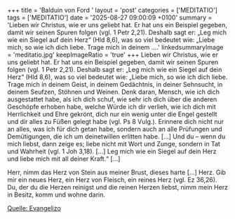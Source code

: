 +++
title = 'Balduin von Ford  '
layout = 'post'
categories = ['MEDITATIO']
tags = ['MEDITATIO']
date = '2025-08-27 09:00:09 +0100'
summary = 'Lieben wir Christus, wie er uns geliebt hat. Er hat uns ein Beispiel gegeben, damit wir seinen Spuren folgen (vgl. 1 Petr 2,21). Deshalb sagt er: „Leg mich wie ein Siegel auf dein Herz“ (Hld 8,6), was so viel bedeutet wie: „Liebe mich, so wie ich dich liebe. Trage mich in deinem ....'
linkedsummaryImage = 'meditatio.jpg'
keepImageRatio = 'true'
+++
   Lieben wir Christus, wie er uns geliebt hat. Er hat uns ein Beispiel gegeben, damit wir seinen Spuren folgen (vgl. 1 Petr 2,21). Deshalb sagt er: „Leg mich wie ein Siegel auf dein Herz“ (Hld 8,6), was so viel bedeutet wie: „Liebe mich, so wie ich dich liebe. Trage mich in deinem Geist, in deinem Gedächtnis, in deiner Sehnsucht, in deinem Seufzen, Stöhnen und Weinen.<!--more--> Denk daran, Mensch, wie ich dich ausgestattet habe, als ich dich schuf, wie sehr ich dich über die anderen Geschöpfe erhoben habe, welche Würde ich dir verlieh, wie ich dich mit Herrlichkeit und Ehre gekrönt, dich nur ein wenig unter die Engel gestellt und dir alles zu Füßen gelegt habe (vgl. Ps 8 Vulg.). Erinnere dich nicht nur an alles, was ich für dich getan habe, sondern auch an alle Prüfungen und Demütigungen, die ich um deinetwillen erlitten habe. [...] Und du – wenn du mich liebst, dann zeige es; liebe nicht mit Wort und Zunge, sondern in Tat und Wahrheit (vgl. 1 Joh 3,18). [...] Leg mich wie ein Siegel auf dein Herz und liebe mich mit all deiner Kraft.“ [...]
 
Herr, nimm das Herz von Stein aus meiner Brust, dieses harte […] Herz. Gib mir ein neues Herz, ein Herz von Fleisch, ein reines Herz (vgl. Ez 36,26). Du, der du die Herzen reinigst und die reinen Herzen liebst, nimm mein Herz in Besitz, komm und wohne darin.
 


[Quelle: Evangelizo](https://evangeliumtagfuertag.org/DE/gospel)
